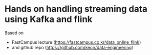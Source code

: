 # Hands on handling streaming data using Kafka and flink 
Based on 
- FastCampus lecture (https://fastcampus.co.kr/data_online_flink) 
- and github repo (https://github.com/keon/data-engineering)
